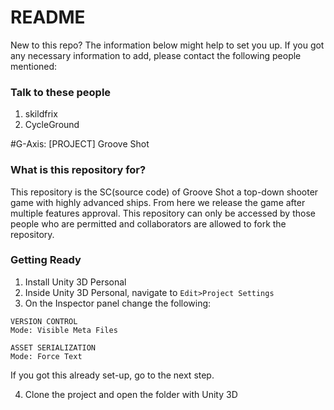 # README #

New to this repo? The information below might help to set you up. If you got any necessary information to add, please contact the following people mentioned:

### Talk to these people ###
1. skildfrix
2. CycleGround

#G-Axis: [PROJECT] Groove Shot

### What is this repository for? ###
This repository is the SC(source code) of Groove Shot a top-down shooter game with highly advanced ships. From here
we release the game after multiple features approval. This repository can only be accessed by those people who are permitted and collaborators
are allowed to fork the repository.

### Getting Ready ###
1. Install Unity 3D Personal
2. Inside Unity 3D Personal, navigate to `Edit>Project Settings`
3. On the Inspector panel change the following:
```
VERSION CONTROL
Mode: Visible Meta Files

ASSET SERIALIZATION
Mode: Force Text
```

If you got this already set-up, go to the next step.

4. Clone the project and open the folder with Unity 3D